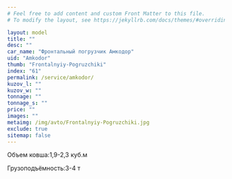 ```yaml
---
# Feel free to add content and custom Front Matter to this file.
# To modify the layout, see https://jekyllrb.com/docs/themes/#overriding-theme-defaults

layout: model
title: ""
desc: ""
car_name: "Фронтальный погрузчик Амкодор"
uid: "Amkodor"
thumb: "Frontalnyiy-Pogruzchiki"
index: "61"
permalink: /service/amkodor/
kuzov_l: ""
kuzov_w: ""
tonnage: ""
tonnage_s: ""
price: ""
images: ""
metaimg: /img/avto/Frontalnyiy-Pogruzchiki.jpg
exclude: true
sitemap: false
---
```


<span>Объем ковша:</span><span>1,9-2,3 куб.м</span>

<span>Грузоподъёмность:</span><span>3-4 т</span>
